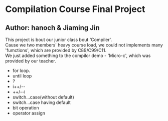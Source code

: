 # Compilation Course Final Project

## Author: hanoch & Jiaming Jin

This project is bout our junior class bout 'Compiler'.  
Cause we two members' heavy course load, we could not implements many 'fumctions', which are provided by C89/C99/C11.  
We just added something to the compilor demo - 'Micro-c', which was provided by our teacher.

- for loop.
- until loop
- ?
- i++/--
- ++/--i
- switch...case(without default)
- switch...case having default
- bit operation
- operator assign
